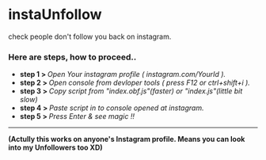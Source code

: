 # instaUnfollow
check people don't follow you back on instagram.
<h3>Here are steps, how to proceed..</h3>

<ul>  
<li><b>step 1 > </b> <i>Open Your instagram profile ( instagram.com/YourId ).</i></li>
<li><b>step 2 > </b> <i>Open console from devloper tools ( press F12 or ctrl+shift+i ).</i></li>
<li><b>step 3 > </b> <i>Copy script from  "index.obf.js"(faster) or "index.js"(little bit slow) </i></li>
<li><b>step 4 > </b> <i>Paste script in to console opened at instagram.</i></li>
<li><b>step 5 > </b> <i>Press Enter & see magic !!</i></li>
</ul>


<hr>
<b> (Actully this works on anyone's Instagram profile. Means you can look into my Unfollowers too XD)
